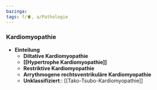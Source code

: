 ```yaml
---
bazinga: 
tags: f/🫀, a/Pathologie
---
```

### Kardiomyopathie
- **Einteilung**
	- **Diltative Kardiomyopathie**
	- **[[Hypertrophe Kardiomyopathie]]**
	- **Restriktive Kardiomyopathie**
	- **Arrythmogene rechtsventrikuläre Kardiomyopathie**
	- **Unklassifiziert**:: [[Tako-Tsubo-Kardiomyopathie]]